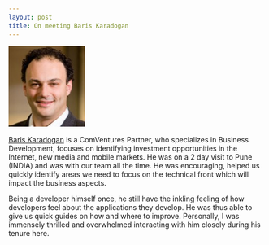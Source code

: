 ```yaml
---
layout: post
title: On meeting Baris Karadogan
---
```


<a href="http://baris.typepad.com/" title="Baris Karadogan"><img class="small-right" src="/static/2006/bariskaradogan.jpg" alt="Baris Karadogan"></a>

[Baris Karadogan](http://baris.typepad.com/) is a ComVentures Partner, who specializes in Business Development, focuses on identifying investment opportunities in the Internet, new media and mobile markets. He was on a 2 day visit to Pune (INDIA) and was with our team all the time. He was encouraging, helped us quickly identify areas we need to focus on the technical front which will impact the business aspects.

Being a developer himself once, he still have the inkling feeling of how developers feel about the applications they develop. He was thus able to give us quick guides on how and where to improve. Personally, I was immensely thrilled and overwhelmed interacting with him closely during his tenure here.